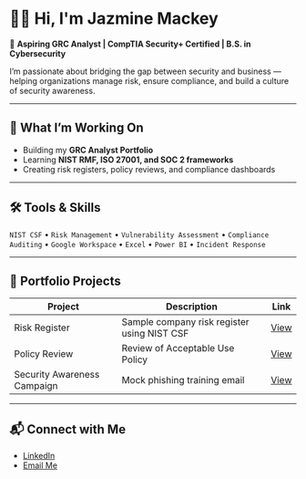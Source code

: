 # 👋🏽 Hi, I'm Jazmine Mackey  

🎯 **Aspiring GRC Analyst | CompTIA Security+ Certified | B.S. in Cybersecurity**

I’m passionate about bridging the gap between security and business — helping organizations manage risk, ensure compliance, and build a culture of security awareness.  

---

## 🧩 What I’m Working On
- Building my **GRC Analyst Portfolio**
- Learning **NIST RMF, ISO 27001, and SOC 2 frameworks**
- Creating risk registers, policy reviews, and compliance dashboards

---

## 🛠️ Tools & Skills
`NIST CSF` • `Risk Management` • `Vulnerability Assessment` • `Compliance Auditing` • `Google Workspace` • `Excel` • `Power BI` • `Incident Response`  

---

## 📂 Portfolio Projects
| Project | Description | Link |
|----------|--------------|------|
| Risk Register | Sample company risk register using NIST CSF | [View]([#](https://github.com/ilaenimzaj/risk-register-project/tree/main)) |
| Policy Review | Review of Acceptable Use Policy | [View](#) |
| Security Awareness Campaign | Mock phishing training email | [View](#) |

---

## 📬 Connect with Me
- [LinkedIn](https://www.linkedin.com/in/jazminemackey)
- [Email Me](jazmine.a.mackey@gmail.com)

